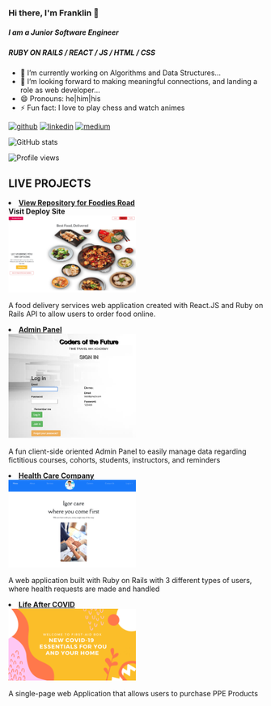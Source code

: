 ### Hi there, I'm Franklin 👋
##### I am a Junior Software Engineer 

##### RUBY ON RAILS  / REACT / JS / HTML / CSS

- 🔭 I’m currently working on Algorithms and Data Structures...
- 🤔 I’m looking forward to making meaningful connections, and landing a role as web developer...
- 😄 Pronouns: he|him|his
- ⚡ Fun fact: I love to play chess and watch animes

[<img src='https://cdn.jsdelivr.net/npm/simple-icons@3.0.1/icons/github.svg' alt='github' height='40'>](https://github.com/fbado66)  [<img src='https://cdn.jsdelivr.net/npm/simple-icons@3.0.1/icons/linkedin.svg' alt='linkedin' height='40'>](https://www.linkedin.com/in/franklin-bado/)  [<img src='https://cdn.jsdelivr.net/npm/simple-icons@3.0.1/icons/medium.svg' alt='medium' height='40'>](https://medium.com/@fbado66)  

![GitHub stats](https://github-readme-stats.vercel.app/api?username=fbado66&show_icons=true)  

![Profile views](https://gpvc.arturio.dev/fbado66)  


## LIVE PROJECTS
<li><a href="https://github.com/fbado66/Mod5_frontEnd" ><strong>View Repository for Foodies Road</strong> </a> <br/>
  <strong> Visit Deploy Site </strong> <br/>
  <a href="https://evening-taiga-01396.herokuapp.com/"><img style='width: 50%;'src='/foodies_road.png'></a> <br/>
  <p>A food delivery services web application created with React.JS and Ruby on Rails API to allow users to order food online. </p>
</li>
<li><a href="https://github.com/fbado66/Pamela_panel"><strong> Admin Panel </strong></a> <br/>
  <a href="https://murmuring-hamlet-99473.herokuapp.com/"><img style='width: 50%;'src='/admin_panel.png'/></a> <br/>
<p>A fun client-side oriented Admin Panel to easily manage data regarding fictitious courses, cohorts, students, instructors, and reminders</p>
</li>
<li><a href="https://github.com/fbado66/Health_care_company"><strong> Health Care Company </strong></a> <br/>
  <a href="https://peaceful-headland-40438.herokuapp.com/"><img style='width: 50%;'src='/igor_care.png'/></a> <br/>
<p>A web application built with Ruby on Rails with 3 different types of users, where health requests are made and handled</p>
</li>
<li><a href="https://github.com/fbado66/Life-after-Covid"><strong> Life After COVID </strong></a> <br/>
  <a href="https://fbado66.github.io/Life-after-Covid/"><img style='width: 50%;'src='/main_banner.png'/></a> <br/>
<p>A single-page web Application that allows users to purchase PPE Products</p>
</li>

